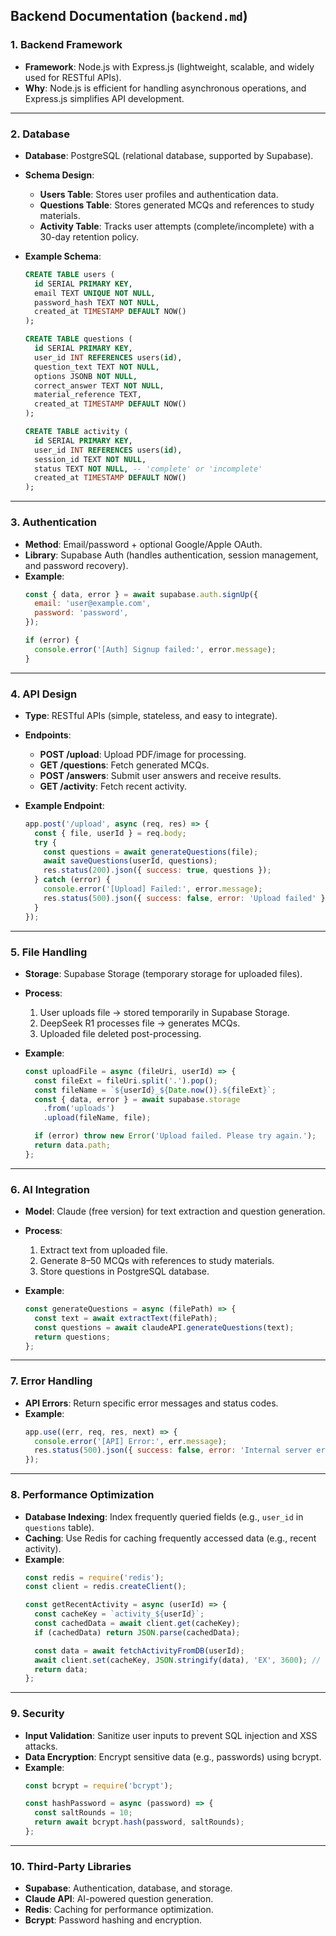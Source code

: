 ## **Backend Documentation** (`backend.md`)  

### **1. Backend Framework**  
- **Framework**: Node.js with Express.js (lightweight, scalable, and widely used for RESTful APIs).  
- **Why**: Node.js is efficient for handling asynchronous operations, and Express.js simplifies API development.  

---

### **2. Database**  
- **Database**: PostgreSQL (relational database, supported by Supabase).  
- **Schema Design**:  
  - **Users Table**: Stores user profiles and authentication data.  
  - **Questions Table**: Stores generated MCQs and references to study materials.  
  - **Activity Table**: Tracks user attempts (complete/incomplete) with a 30-day retention policy.  

- **Example Schema**:  
  ```sql  
  CREATE TABLE users (  
    id SERIAL PRIMARY KEY,  
    email TEXT UNIQUE NOT NULL,  
    password_hash TEXT NOT NULL,  
    created_at TIMESTAMP DEFAULT NOW()  
  );  

  CREATE TABLE questions (  
    id SERIAL PRIMARY KEY,  
    user_id INT REFERENCES users(id),  
    question_text TEXT NOT NULL,  
    options JSONB NOT NULL,  
    correct_answer TEXT NOT NULL,  
    material_reference TEXT,  
    created_at TIMESTAMP DEFAULT NOW()  
  );  

  CREATE TABLE activity (  
    id SERIAL PRIMARY KEY,  
    user_id INT REFERENCES users(id),  
    session_id TEXT NOT NULL,  
    status TEXT NOT NULL, -- 'complete' or 'incomplete'  
    created_at TIMESTAMP DEFAULT NOW()  
  );  
  ```  

---

### **3. Authentication**  
- **Method**: Email/password + optional Google/Apple OAuth.  
- **Library**: Supabase Auth (handles authentication, session management, and password recovery).  
- **Example**:  
  ```javascript  
  const { data, error } = await supabase.auth.signUp({  
    email: 'user@example.com',  
    password: 'password',  
  });  

  if (error) {  
    console.error('[Auth] Signup failed:', error.message);  
  }  
  ```  

---

### **4. API Design**  
- **Type**: RESTful APIs (simple, stateless, and easy to integrate).  
- **Endpoints**:  
  - **POST /upload**: Upload PDF/image for processing.  
  - **GET /questions**: Fetch generated MCQs.  
  - **POST /answers**: Submit user answers and receive results.  
  - **GET /activity**: Fetch recent activity.  

- **Example Endpoint**:  
  ```javascript  
  app.post('/upload', async (req, res) => {  
    const { file, userId } = req.body;  
    try {  
      const questions = await generateQuestions(file);  
      await saveQuestions(userId, questions);  
      res.status(200).json({ success: true, questions });  
    } catch (error) {  
      console.error('[Upload] Failed:', error.message);  
      res.status(500).json({ success: false, error: 'Upload failed' });  
    }  
  });  
  ```  

---

### **5. File Handling**  
- **Storage**: Supabase Storage (temporary storage for uploaded files).  
- **Process**:  
  1. User uploads file → stored temporarily in Supabase Storage.  
  2. DeepSeek R1 processes file → generates MCQs.  
  3. Uploaded file deleted post-processing.  

- **Example**:  
  ```javascript  
  const uploadFile = async (fileUri, userId) => {  
    const fileExt = fileUri.split('.').pop();  
    const fileName = `${userId}_${Date.now()}.${fileExt}`;  
    const { data, error } = await supabase.storage  
      .from('uploads')  
      .upload(fileName, file);  

    if (error) throw new Error('Upload failed. Please try again.');  
    return data.path;  
  };  
  ```  

---

### **6. AI Integration**  
- **Model**: Claude (free version) for text extraction and question generation.  
- **Process**:  
  1. Extract text from uploaded file.  
  2. Generate 8–50 MCQs with references to study materials.  
  3. Store questions in PostgreSQL database.  

- **Example**:  
  ```javascript  
  const generateQuestions = async (filePath) => {  
    const text = await extractText(filePath);  
    const questions = await claudeAPI.generateQuestions(text);  
    return questions;  
  };  
  ```  

---

### **7. Error Handling**  
- **API Errors**: Return specific error messages and status codes.  
- **Example**:  
  ```javascript  
  app.use((err, req, res, next) => {  
    console.error('[API] Error:', err.message);  
    res.status(500).json({ success: false, error: 'Internal server error' });  
  });  
  ```  

---

### **8. Performance Optimization**  
- **Database Indexing**: Index frequently queried fields (e.g., `user_id` in `questions` table).  
- **Caching**: Use Redis for caching frequently accessed data (e.g., recent activity).  
- **Example**:  
  ```javascript  
  const redis = require('redis');  
  const client = redis.createClient();  

  const getRecentActivity = async (userId) => {  
    const cacheKey = `activity_${userId}`;  
    const cachedData = await client.get(cacheKey);  
    if (cachedData) return JSON.parse(cachedData);  

    const data = await fetchActivityFromDB(userId);  
    await client.set(cacheKey, JSON.stringify(data), 'EX', 3600); // Cache for 1 hour  
    return data;  
  };  
  ```  

---

### **9. Security**  
- **Input Validation**: Sanitize user inputs to prevent SQL injection and XSS attacks.  
- **Data Encryption**: Encrypt sensitive data (e.g., passwords) using bcrypt.  
- **Example**:  
  ```javascript  
  const bcrypt = require('bcrypt');  

  const hashPassword = async (password) => {  
    const saltRounds = 10;  
    return await bcrypt.hash(password, saltRounds);  
  };  
  ```  

---

### **10. Third-Party Libraries**  
- **Supabase**: Authentication, database, and storage.  
- **Claude API**: AI-powered question generation.  
- **Redis**: Caching for performance optimization.  
- **Bcrypt**: Password hashing and encryption.  

